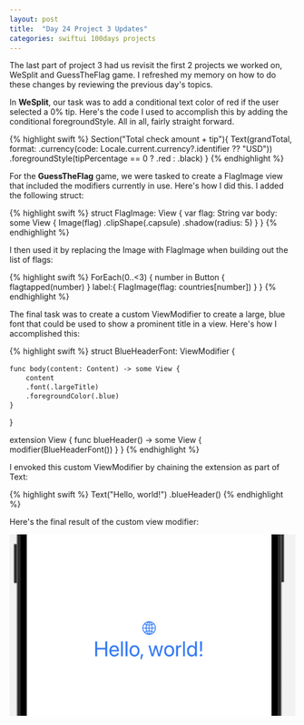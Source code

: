 ```yaml
---
layout: post
title:  "Day 24 Project 3 Updates"
categories: swiftui 100days projects
---
```

The last part of project 3 had us revisit the first 2 projects we worked on, WeSplit and GuessTheFlag game.
I refreshed my memory on how to do these changes by reviewing the previous day's topics. 

In **WeSplit**, our task was to add a conditional text color of red if the user selected a 0% tip. Here's the code
I used to accomplish this by adding the conditional foregroundStyle. All in all, fairly straight forward.

{% highlight swift %}
Section("Total check amount + tip"){
    Text(grandTotal, format: .currency(code: Locale.current.currency?.identifier ?? "USD"))
    .foregroundStyle(tipPercentage == 0 ? .red : .black)
}
{% endhighlight %}

For the **GuessTheFlag** game, we were tasked to create a FlagImage view that included the modifiers
currently in use.  Here's how I did this. I added the following struct:

{% highlight swift %}
struct FlagImage: View {
    var flag: String
    var body: some View {
        Image(flag)
        .clipShape(.capsule)
        .shadow(radius: 5)
    }
}
{% endhighlight %}

I then used it by replacing the Image with FlagImage when building out the list of flags:

{% highlight swift %}
ForEach(0..<3) { number in
    Button {
        flagtapped(number)
    } label:{
        FlagImage(flag: countries[number])
    }
}
{% endhighlight %}

The final task was to create a custom ViewModifier to create a large, blue font that could be used to show a
prominent title in a view. Here's how I accomplished this:

{% highlight swift %}
struct BlueHeaderFont: ViewModifier {

    func body(content: Content) -> some View {
        content
        .font(.largeTitle)
        .foregroundColor(.blue)
    }
}

extension View {
    func blueHeader() -> some View {
        modifier(BlueHeaderFont())
    }
}
{% endhighlight %}

I envoked this custom ViewModifier by chaining the extension as part of Text:

{% highlight swift %}
Text("Hello, world!")
.blueHeader()
{% endhighlight %}

Here's the final result of the custom view modifier:

![large blue header text](/assets/images/custom-view-modifier.png)